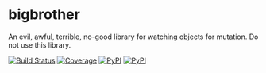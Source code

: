 # bigbrother
An evil, awful, terrible, no-good library for watching objects for mutation. Do not use this library.

[![Build Status](https://github.com/timkpaine/bigbrother/workflows/Build%20Status/badge.svg?branch=main)](https://github.com/timkpaine/bigbrother/actions?query=workflow%3A%22Build+Status%22)
[![Coverage](https://codecov.io/gh/timkpaine/bigbrother/branch/main/graph/badge.svg)](https://codecov.io/gh/timkpaine/bigbrother)
[![PyPI](https://img.shields.io/pypi/l/bigbrother.svg)](https://pypi.python.org/pypi/bigbrother)
[![PyPI](https://img.shields.io/pypi/v/bigbrother.svg)](https://pypi.python.org/pypi/bigbrother)
